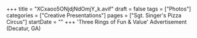 +++
title = "XCxaoo5ONjdjNdOmjY_k.avif"
draft = false
tags = ["Photos"]
categories = ["Creative Presentations"]
pages = ["Sgt. Singer's Pizza Circus"]
startDate = ""
+++
'Three Rings of Fun & Value' Advertisement (Decatur, GA)
